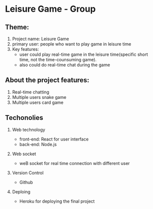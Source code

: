 # Leisure Game - Group 

## Theme:
1. Project name: Leisure Game
2. primary user: people who want to play game in leisure time
3. Key features: 
	+ user could play real-time game in the leisure time(specific short time, not the time-counsuming game).
	+ also could do real-time chat during the game

## About the project features:
1. Real-time chatting
2. Multiple users snake game
3. Multiple users card game

## Techonolies
1. Web technology
	+ front-end: React for user interface
	+ back-end: Node.js 

2. Web socket
	+ weB socket for real time connection with different user

3. Version Control
	+ Github

4. Deploing
	+ Heroku for deploying the final project
